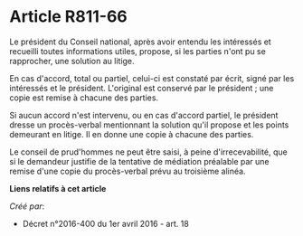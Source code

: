 # Article R811-66

Le président du Conseil national, après avoir entendu les intéressés et recueilli toutes informations utiles, propose, si les
parties n'ont pu se rapprocher, une solution au litige.

En cas d'accord, total ou partiel, celui-ci est constaté par écrit, signé par les intéressés et le président. L'original est
conservé par le président ; une copie est remise à chacune des parties.

Si aucun accord n'est intervenu, ou en cas d'accord partiel, le président dresse un procès-verbal mentionnant la solution
qu'il propose et les points demeurant en litige. Il en donne une copie à chacune des parties.

Le conseil de prud'hommes ne peut être saisi, à peine d'irrecevabilité, que si le demandeur justifie de la tentative de
médiation préalable par une remise d'une copie du procès-verbal prévu au troisième alinéa.

**Liens relatifs à cet article**

_Créé par_:

  - Décret n°2016-400 du 1er avril 2016 - art. 18
